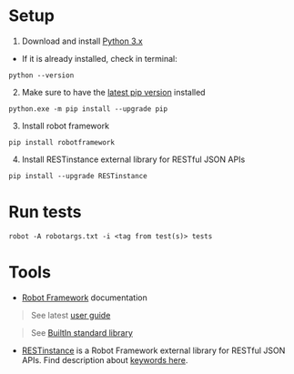 # Setup

1. Download and install [Python 3.x](https://www.python.org/downloads/windows/)
- If it is already installed, check in terminal:

```
python --version
```

2. Make sure to have the [latest pip version](https://pip.pypa.io/en/stable/installation/) installed

```
python.exe -m pip install --upgrade pip
```

3. Install robot framework

```
pip install robotframework
```

4. Install RESTinstance external library for RESTful JSON APIs

```
pip install --upgrade RESTinstance
```

# Run tests

```
robot -A robotargs.txt -i <tag from test(s)> tests
```

# Tools

- [Robot Framework](https://robotframework.org/robotframework/) documentation
> See latest [user guide](https://robotframework.org/robotframework/latest/RobotFrameworkUserGuide.html)

> See [BuiltIn standard library](https://robotframework.org/robotframework/latest/libraries/BuiltIn.html)

- [RESTinstance](https://github.com/asyrjasalo/RESTinstance/) is a Robot Framework external library for RESTful JSON APIs. Find description about [keywords here](https://asyrjasalo.github.io/RESTinstance/).

